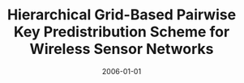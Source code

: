 ---
title: "Hierarchical Grid-Based Pairwise Key Predistribution Scheme for Wireless Sensor Networks"
collection: publications
permalink: /publication/2006-01-01-Hierarchical-Grid-Based-Pairwise-Key-Predistribution-Scheme-for-Wireless-Sensor-Networks
date: 2006-01-01
venue: 'In the proceedings of Wireless Sensor Networks, Third European Workshop, EWSN 2006, Zurich, Switzerland, February 13-15, 2006, Proceedings'
paperurl: 'https://doi.org/10.1007/11669463\_9'
citation: ' David Mohaisen,  DaeHun Nyang, "Hierarchical Grid-Based Pairwise Key Predistribution Scheme for Wireless Sensor Networks." In the proceedings of Wireless Sensor Networks, Third European Workshop, EWSN 2006, Zurich, Switzerland, February 13-15, 2006.'
---
